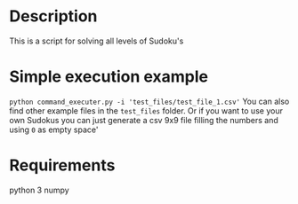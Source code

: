 # Description
This is a script for solving all levels of Sudoku's

# Simple execution example
  ```python command_executer.py -i 'test_files/test_file_1.csv'```
You can also find other example files in the ``test_files`` folder.
Or if you want to use your own Sudokus you can just generate a csv 9x9 file filling the numbers and using ```0``` as empty space'

# Requirements
python 3
numpy 




